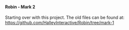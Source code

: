 #### Robin - Mark 2
Starting over with this project. The old files can be found at:
https://github.com/HalleyInteractive/Robin/tree/mark-1
